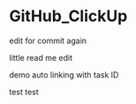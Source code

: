 # GitHub_ClickUp

edit for commit again

little read me edit

demo auto linking with task ID

test test

